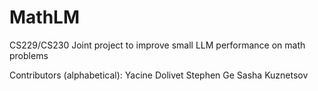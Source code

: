 # MathLM
CS229/CS230 Joint project to improve small LLM performance on math problems

Contributors (alphabetical):
Yacine Dolivet
Stephen Ge
Sasha Kuznetsov
